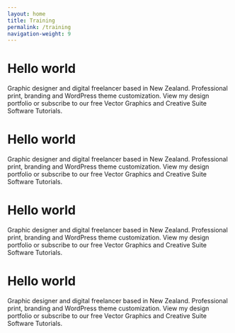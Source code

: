 ```yaml
---
layout: home
title: Training
permalink: /training
navigation-weight: 9
---
```

<div class="wrapper">
  <div class="row">
    <div class="col-3">
    <h1>Hello world</h1>
    Graphic designer and digital freelancer based in New Zealand. Professional print, branding and WordPress theme customization. View my design portfolio or subscribe to our free Vector Graphics and Creative Suite Software Tutorials.
    </div>
    <div class="col-3">
    <h1>Hello world</h1>
    Graphic designer and digital freelancer based in New Zealand. Professional print, branding and WordPress theme customization. View my design portfolio or subscribe to our free Vector Graphics and Creative Suite Software Tutorials.
    </div>
    <div class="col-3">
    <h1>Hello world</h1>
    Graphic designer and digital freelancer based in New Zealand. Professional print, branding and WordPress theme customization. View my design portfolio or subscribe to our free Vector Graphics and Creative Suite Software Tutorials.
    </div>
    <div class="col-3">
    <h1>Hello world</h1>
    Graphic designer and digital freelancer based in New Zealand. Professional print, branding and WordPress theme customization. View my design portfolio or subscribe to our free Vector Graphics and Creative Suite Software Tutorials.
    </div>
  </div>
</div>
